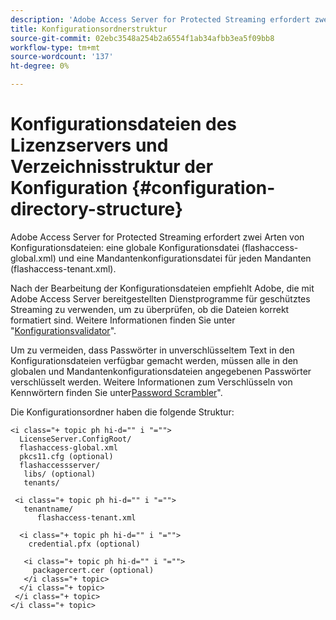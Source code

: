 ```yaml
---
description: 'Adobe Access Server for Protected Streaming erfordert zwei Arten von Konfigurationsdateien: eine globale Konfigurationsdatei (flashaccess-global.xml) und eine Mandantenkonfigurationsdatei für jeden Mandanten (flashaccess-tenant.xml).'
title: Konfigurationsordnerstruktur
source-git-commit: 02ebc3548a254b2a6554f1ab34afbb3ea5f09bb8
workflow-type: tm+mt
source-wordcount: '137'
ht-degree: 0%

---
```


# Konfigurationsdateien des Lizenzservers und Verzeichnisstruktur der Konfiguration {#configuration-directory-structure}

Adobe Access Server for Protected Streaming erfordert zwei Arten von Konfigurationsdateien: eine globale Konfigurationsdatei (flashaccess-global.xml) und eine Mandantenkonfigurationsdatei für jeden Mandanten (flashaccess-tenant.xml).

Nach der Bearbeitung der Konfigurationsdateien empfiehlt Adobe, die mit Adobe Access Server bereitgestellten Dienstprogramme für geschütztes Streaming zu verwenden, um zu überprüfen, ob die Dateien korrekt formatiert sind. Weitere Informationen finden Sie unter &quot;[Konfigurationsvalidator](../../aaxs-protected-streaming/aaxs-protected-streaming-utilities/configuration-validator.md)&quot;.

Um zu vermeiden, dass Passwörter in unverschlüsseltem Text in den Konfigurationsdateien verfügbar gemacht werden, müssen alle in den globalen und Mandantenkonfigurationsdateien angegebenen Passwörter verschlüsselt werden. Weitere Informationen zum Verschlüsseln von Kennwörtern finden Sie unter[Password Scrambler](../../aaxs-protected-streaming/aaxs-protected-streaming-utilities/password-scrambler.md)&quot;.

Die Konfigurationsordner haben die folgende Struktur:

```
<i class="+ topic ph hi-d="" i "="">
  LicenseServer.ConfigRoot/  
  flashaccess-global.xml  
  pkcs11.cfg (optional)  
  flashaccessserver/  
   libs/ (optional)  
   tenants/  
     
 <i class="+ topic ph hi-d="" i "="">
   tenantname/  
      flashaccess-tenant.xml  
       
  <i class="+ topic ph hi-d="" i "="">
    credential.pfx (optional)  
        
   <i class="+ topic ph hi-d="" i "="">
     packagercert.cer (optional) 
   </i class="+ topic> 
  </i class="+ topic> 
 </i class="+ topic> 
</i class="+ topic>
```

